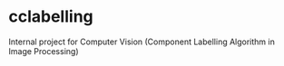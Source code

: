 # cclabelling
Internal project for Computer Vision (Component Labelling Algorithm in Image Processing)

